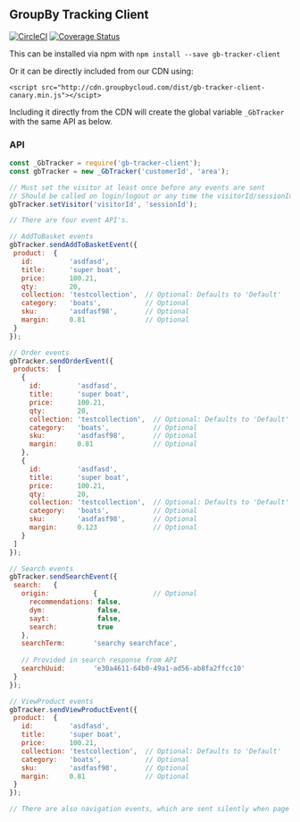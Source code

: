 ## GroupBy Tracking Client
[![CircleCI](https://circleci.com/gh/groupby/gb-tracker-client.svg?style=svg)](https://circleci.com/gh/groupby/gb-tracker-client) [![Coverage Status](https://coveralls.io/repos/github/groupby/gb-tracker-client/badge.svg?branch=master)](https://coveralls.io/github/groupby/gb-tracker-client?branch=master)

This can be installed via npm with `npm install --save gb-tracker-client`

Or it can be directly included from our CDN using:
```
<script src="http://cdn.groupbycloud.com/dist/gb-tracker-client-canary.min.js"></scipt>
```

Including it directly from the CDN will create the global variable 
`_GbTracker` with the same API as below.

### API
```javascript
const _GbTracker = require('gb-tracker-client');
const gbTracker = new _GbTracker('customerId', 'area');

// Must set the visitor at least once before any events are sent
// Should be called on login/logout or any time the visitorId/sessionId change
gbTracker.setVisitor('visitorId', 'sessionId');

// There are four event API's.

// AddToBasket events
gbTracker.sendAddToBasketEvent({
 product:  {
   id:         'asdfasd',
   title:      'super boat',
   price:      100.21,
   qty:        20,
   collection: 'testcollection',  // Optional: Defaults to 'Default'
   category:   'boats',           // Optional
   sku:        'asdfasf98',       // Optional
   margin:     0.81               // Optional
 }
});

// Order events
gbTracker.sendOrderEvent({
 products:  [
   {
     id:         'asdfasd',
     title:      'super boat',
     price:      100.21,
     qty:        20,
     collection: 'testcollection',  // Optional: Defaults to 'Default'
     category:   'boats',           // Optional
     sku:        'asdfasf98',       // Optional
     margin:     0.81               // Optional
   },
   {
     id:         'asdfasd',
     title:      'super boat',
     price:      100.21,
     qty:        20,
     collection: 'testcollection',  // Optional: Defaults to 'Default'
     category:   'boats',           // Optional
     sku:        'asdfasf98',       // Optional
     margin:     0.123              // Optional
   }
 ]
});

// Search events
gbTracker.sendSearchEvent({
 search:   {
   origin:           {              // Optional  
     recommendations: false,
     dym:             false,
     sayt:            false,
     search:          true
   },
   searchTerm:       'searchy searchface',
   
   // Provided in search response from API
   searchUuid:       'e30a4611-64b0-49a1-ad56-ab8fa2ffcc10'    
 }
});

// ViewProduct events
gbTracker.sendViewProductEvent({
 product:  {
   id:         'asdfasd',
   title:      'super boat',
   price:      100.21,
   collection: 'testcollection',  // Optional: Defaults to 'Default'
   category:   'boats',           // Optional
   sku:        'asdfasf98',       // Optional
   margin:     0.81               // Optional
 }
});

// There are also navigation events, which are sent silently when page or URL changes

```
